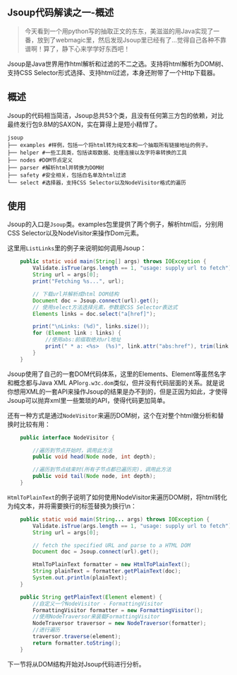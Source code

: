 Jsoup代码解读之一-概述
------
>今天看到一个用python写的抽取正文的东东，美滋滋的用Java实现了一番，放到了webmagic里，然后发现Jsoup里已经有了…觉得自己各种不靠谱啊！算了，静下心来学学好东西吧！

Jsoup是Java世界用作html解析和过滤的不二之选。支持将html解析为DOM树、支持CSS Selector形式选择、支持html过滤，本身还附带了一个Http下载器。

## 概述

Jsoup的代码相当简洁，Jsoup总共53个类，且没有任何第三方包的依赖，对比最终发行包9.8M的SAXON，实在算得上是短小精悍了。

    jsoup
    ├── examples #样例，包括一个将html转为纯文本和一个抽取所有链接地址的例子。    
    ├── helper #一些工具类，包括读取数据、处理连接以及字符串转换的工具
    ├── nodes #DOM节点定义
    ├── parser #解析html并转换为DOM树
    ├── safety #安全相关，包括白名单及html过滤
    └── select #选择器，支持CSS Selector以及NodeVisitor格式的遍历
    
## 使用

Jsoup的入口是`Jsoup`类。examples包里提供了两个例子，解析html后，分别用CSS Selector以及NodeVisitor来操作Dom元素。

这里用`ListLinks`里的例子来说明如何调用Jsoup：

```java
    public static void main(String[] args) throws IOException {
        Validate.isTrue(args.length == 1, "usage: supply url to fetch");
        String url = args[0];
        print("Fetching %s...", url);

        // 下载url并解析成html DOM结构
        Document doc = Jsoup.connect(url).get();
        // 使用select方法选择元素，参数是CSS Selector表达式
        Elements links = doc.select("a[href]");

        print("\nLinks: (%d)", links.size());
        for (Element link : links) {
            //使用abs:前缀取绝对url地址
            print(" * a: <%s>  (%s)", link.attr("abs:href"), trim(link.text(), 35));
        }
    }
```
    
Jsoup使用了自己的一套DOM代码体系，这里的Elements、Element等虽然名字和概念都与Java XML API`org.w3c.dom`类似，但并没有代码层面的关系。就是说你想用XML的一套API来操作Jsoup的结果是办不到的，但是正因为如此，才使得Jsoup可以抛弃xml里一些繁琐的API，使得代码更加简单。
     
还有一种方式是通过`NodeVisitor`来遍历DOM树，这个在对整个html做分析和替换时比较有用：

```java
    public interface NodeVisitor {

        //遍历到节点开始时，调用此方法
        public void head(Node node, int depth);

        //遍历到节点结束时(所有子节点都已遍历完)，调用此方法
        public void tail(Node node, int depth);
    }
```
    
`HtmlToPlainText`的例子说明了如何使用NodeVisitor来遍历DOM树，将html转化为纯文本，并将需要换行的标签替换为换行\\n：

```java
    public static void main(String... args) throws IOException {
        Validate.isTrue(args.length == 1, "usage: supply url to fetch");
        String url = args[0];

        // fetch the specified URL and parse to a HTML DOM
        Document doc = Jsoup.connect(url).get();

        HtmlToPlainText formatter = new HtmlToPlainText();
        String plainText = formatter.getPlainText(doc);
        System.out.println(plainText);
    }

    public String getPlainText(Element element) {
        //自定义一个NodeVisitor - FormattingVisitor
        FormattingVisitor formatter = new FormattingVisitor();
        //使用NodeTraversor来装载FormattingVisitor
        NodeTraversor traversor = new NodeTraversor(formatter);
        //进行遍历
        traversor.traverse(element);
        return formatter.toString();
    }
```

下一节将从DOM结构开始对Jsoup代码进行分析。